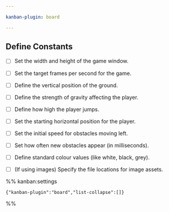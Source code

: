 ```yaml
---

kanban-plugin: board

---
```


## Define Constants

- [ ] Set the width and height of the game window.
- [ ] Set the target frames per second for the game.
- [ ] Define the vertical position of the ground.
- [ ] Define the strength of gravity affecting the player.
- [ ] Define how high the player jumps.
- [ ] Set the starting horizontal position for the player.
- [ ] Set the initial speed for obstacles moving left.
- [ ] Set how often new obstacles appear (in milliseconds).
- [ ] Define standard colour values (like white, black, grey).
- [ ] (If using images) Specify the file locations for image assets.




%% kanban:settings
```
{"kanban-plugin":"board","list-collapse":[]}
```
%%